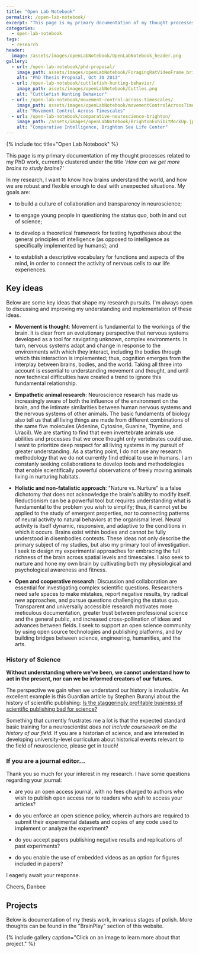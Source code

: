 ```yaml
---
title: "Open Lab Notebook"
permalink: /open-lab-notebook/
excerpt: "This page is my primary documentation of my thought processes related to my PhD work, currently clustered under the title 'How can we get more brains to study brains?'"
categories:
  - open-lab-notebook
tags:
  - research
header:
  image: /assets/images/openLabNotebook/OpenLabNotebook_header.png
gallery:
  - url: /open-lab-notebook/phd-proposal/
    image_path: assets/images/openLabNotebook/ForagingRatVideoFrame_bright.png
    alt: "PhD Thesis Proposal, Oct 30 2013"
  - url: /open-lab-notebook/cuttlefish-hunting-behavior/
    image_path: assets/images/openLabNotebook/Cuttles.png
    alt: "Cuttlefish Hunting Behavior"
  - url: /open-lab-notebook/movement-control-across-timescales/
    image_path: assets/images/openLabNotebook/movementControlAcrossTimescales_pilot1.jpg
    alt: "Movement Control Across Timescales"
  - url: /open-lab-notebook/comparative-neuroscience-brighton/
    image_path: /assets/images/openLabNotebook/BrightonExhibitMockUp.jpg
    alt: "Comparative Intelligence, Brighton Sea Life Center"
---
```

{% include toc title="Open Lab Notebook" %}

This page is my primary documentation of my thought processes related to my PhD work, currently clustered under the title *'How can we get more brains to study brains?'*

In my research, I want to know how brains understand the world, and how we are robust and flexible enough to deal with unexpected situations. My goals are: 

* to build a culture of collaboration and transparency in neuroscience; 

* to engage young people in questioning the status quo, both in and out of science; 

* to develop a theoretical framework for testing hypotheses about the general principles of intelligence (as opposed to intelligence as specifically implemented by humans); and

* to establish a descriptive vocabulary for functions and aspects of the mind, in order to connect the activity of nervous cells to our life experiences.

## Key ideas 

Below are some key ideas that shape my research pursuits. I'm always open to discussing and improving my understanding and implementation of these ideas.  

* **Movement is thought**: Movement is fundamental to the workings of the brain. It is clear from an evolutionary perspective that nervous systems developed as a tool for navigating unknown, complex environments. In turn, nervous systems adapt and change in response to the environments with which they interact, including the bodies through which this interaction is implemented; thus, cognition emerges from the interplay between brains, bodies, and the world. Taking all three into account is essential to understanding movement and thought, and until now technical difficulties have created a trend to ignore this fundamental relationship. 

* **Empathetic animal research**: Neuroscience research has made us increasingly aware of both the influence of the environment on the brain, and the intimate similarities between human nervous systems and the nervous systems of other animals. The basic fundaments of biology also tell us that all living things are made from different combinations of the same five molecules (Adenine, Cytosine, Guanine, Thymine, and Uracil). We are starting to find that even invertebrate animals use abilities and processes that we once thought only vertebrates could use. I want to prioritize deep respect for all living systems in my pursuit of greater understanding. As a starting point, I do not use any research methodology that we do not currently find ethical to use in humans. I am constanly seeking collaborations to develop tools and methodologies that enable scientifically powerful observations of freely moving animals living in nurturing habitats. 

* **Holistic and non-fatalistic approach**: "Nature vs. Nurture" is a false dichotomy that does not acknowledge the brain's ability to modify itself. Reductionism can be a powerful tool but requires understanding what is fundamental to the problem you wish to simplify; thus, it cannot yet be applied to the study of emergent properties, nor to connecting patterns of neural activity to natural behaviors at the organismal level. Neural activity is itself dynamic, responsive, and adaptive to the conditions in which it occurs. Brains exist within bodies and cannot be fully understood in disembodies contexts. These ideas not only describe the primary subject of my studies, but also my primary tool of investigation. I seek to design my experimental approaches for embracing the full richness of the brain across spatial levels and timescales. I also seek to nurture and hone my own brain by cultivating both my physiological and psychological awareness and fitness. 

* **Open and cooperative research**: Discussion and collaboration are essential for investigating complex scientific questions. Researchers need safe spaces to make mistakes, report negative results, try radical new approaches, and pursue questions challenging the status quo. Transparent and universally accessible research motivates more meticulous documentation, greater trust between professional science and the general public, and increased cross-pollination of ideas and advances between fields. I seek to support an open science community by using open source technologies and publishing platforms, and by building bridges between science, engineering, humanities, and the arts. 

### History of Science

**Without understanding where we've been, we cannot understand how to act in the present, nor can we be informed creators of our futures.**

The perspective we gain when we understand our history is invaluable. An excellent example is this Guardian article by Stephen Buranyi about the history of scientific publishing: [Is the staggeringly profitable business of scientific publishing bad for science?](https://www.theguardian.com/science/2017/jun/27/profitable-business-scientific-publishing-bad-for-science)

Something that currently frustrates me a lot is that the expected standard basic training for a neuroscientist *does not include coursework on the history of our field.* If you are a historian of science, and are interested in developing university-level curriculum about historical events relevant to the field of neuroscience, please get in touch! 

### If you are a journal editor...

Thank you so much for your interest in my research. I have some questions regarding your journal:

 - are you an open access journal, with no fees charged to authors who wish to publish open access nor to readers who wish to access your articles?

 - do you enforce an open science policy, wherein authors are required to submit their experimental datasets and copies of any code used to implement or analyze the experiment?

 - do you accept papers publishing negative results and replications of past experiments?

 - do you enable the use of embedded videos as an option for figures included in papers?

I eagerly await your response.

Cheers,
Danbee

## Projects

Below is documentation of my thesis work, in various stages of polish. More thoughts can be found in the "BrainPlay" section of this website. 

{% include gallery caption="Click on an image to learn more about that project." %}
